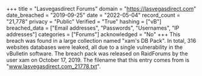 +++
title = "Lasvegasdirect Forums"
domain = "https://lasvegasdirect.com"
date_breached = "2019-09-25"
date = "2022-05-04"
record_count = "21,778"
privacy = "Public"
Verified = "True"
hashing = ["vB"]
breached_data = ["Email addresses", "Passwords", "Usernames", "IP addresses"]
categories = ["Forums"]
acknowledged = "No"
+++
This breach was found in a large collection named "xam's DB Pack". In total, 316 websites databases were leaked, all due to a single vulnerability in the vBulletin software. The breach pack was released on RaidForums by the user xam on October 17, 2019. The filename that this entry comes from is "www.lasvegasdirect.com_21778.txt".
